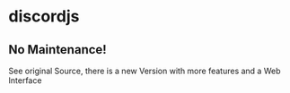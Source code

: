 # discordjs

## No Maintenance!

See original Source, there is a new Version with more features and a Web Interface
